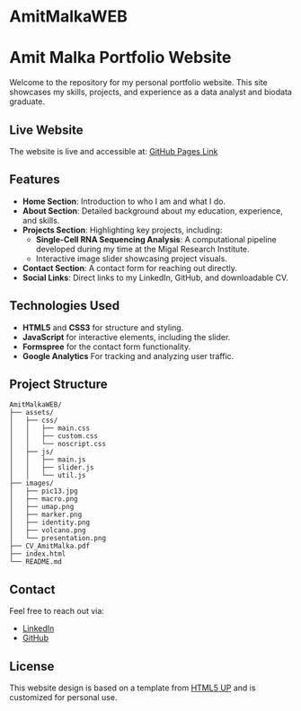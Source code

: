 # AmitMalkaWEB

# Amit Malka Portfolio Website

Welcome to the repository for my personal portfolio website. This site showcases my skills, projects, and experience as a data analyst and biodata graduate.

## Live Website
The website is live and accessible at:
[GitHub Pages Link](https://amit-malka.github.io/AmitMalkaWEB)

## Features
- **Home Section**: Introduction to who I am and what I do.
- **About Section**: Detailed background about my education, experience, and skills.
- **Projects Section**: Highlighting key projects, including:
  - **Single-Cell RNA Sequencing Analysis**: A computational pipeline developed during my time at the Migal Research Institute.
  - Interactive image slider showcasing project visuals.
- **Contact Section**: A contact form for reaching out directly.
- **Social Links**: Direct links to my LinkedIn, GitHub, and downloadable CV.

## Technologies Used
- **HTML5** and **CSS3** for structure and styling.
- **JavaScript** for interactive elements, including the slider.
- **Formspree** for the contact form functionality.
- **Google Analytics** For tracking and analyzing user traffic.
  
## Project Structure
```
AmitMalkaWEB/
├── assets/
│   ├── css/
│   │   ├── main.css
│   │   ├── custom.css
│   │   └── noscript.css
│   ├── js/
│   │   ├── main.js
│   │   ├── slider.js
│   │   └── util.js
├── images/
│   ├── pic13.jpg
│   ├── macro.png
│   ├── umap.png
│   ├── marker.png
│   ├── identity.png
│   ├── volcano.png
│   └── presentation.png
├── CV_AmitMalka.pdf
├── index.html
└── README.md
```

## Contact
Feel free to reach out via:
- [LinkedIn](https://www.linkedin.com/in/--amitmalka--/)
- [GitHub](https://github.com/Amit-Malka)

## License
This website design is based on a template from [HTML5 UP](https://html5up.net) and is customized for personal use.
